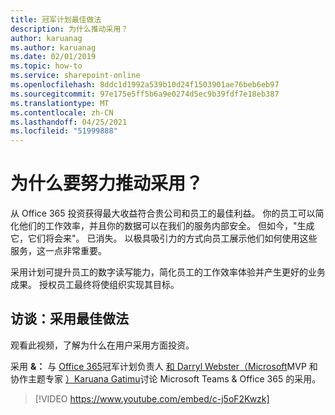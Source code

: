 ```yaml
---
title: 冠军计划最佳做法
description: 为什么推动采用？
author: karuanag
ms.author: karuanag
ms.date: 02/01/2019
ms.topic: how-to
ms.service: sharepoint-online
ms.openlocfilehash: 8ddc1d1992a539b10d24f1503901ae76beb6eb97
ms.sourcegitcommit: 97e175e5ff5b6a9e0274d5ec9b39fdf7e18eb387
ms.translationtype: MT
ms.contentlocale: zh-CN
ms.lasthandoff: 04/25/2021
ms.locfileid: "51999888"
---
```

# <a name="why-put-effort-into-driving-adoption"></a>为什么要努力推动采用？  

从 Office 365 投资获得最大收益符合贵公司和员工的最佳利益。  你的员工可以简化他们的工作效率，并且你的数据可以在我们的服务内部安全。  但如今，"生成它，它们将会来"。 已消失。  以极具吸引力的方式向员工展示他们如何使用这些服务，这一点非常重要。

采用计划可提升员工的数字读写能力，简化员工的工作效率体验并产生更好的业务成果。 授权员工最终将使组织实现其目标。 

## <a name="interview-adoption-best-practices"></a>访谈：采用最佳做法

观看此视频，了解为什么在用户采用方面投资。  

采用 **&：** 与 [Office 365](https://aka.ms/O365Champions)冠军计划负责人 [和 Darryl Webster（Microsoft](https://webster.net.nz/)MVP 和协作主题专家 [）Karuana Gatimu](https://linkedin.com/in/karuanagatimu)讨论 Microsoft Teams & Office 365 的采用。 

> [!VIDEO https://www.youtube.com/embed/c-j5oF2Kwzk]

